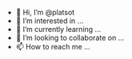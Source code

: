 - 👋 Hi, I’m @platsot
- 👀 I’m interested in ...
- 🌱 I’m currently learning ...
- 💞️ I’m looking to collaborate on ...
- 📫 How to reach me ...

<!---
platsot/platsot is a ✨ special ✨ repository because its `README.md` (this file) appears on your GitHub profile.
You can click the Preview link to take a look at your changes.
--->
